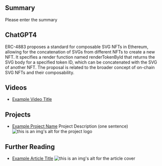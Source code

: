 ## Summary

Please enter the summary

## ChatGPT4

ERC-4883 proposes a standard for composable SVG NFTs in Ethereum, allowing for the concatenation of SVGs from different NFTs to create a new NFT. It specifies a render function named renderTokenById that returns the SVG body for a specified token ID, which can be concatenated with the SVG of another NFT. The proposal is related to the broader concept of on-chain SVG NFTs and their composability.

## Videos

- [Example Video Title](https://www.youtube.com/watch?v=TDGq4aeevgY)

## Projects

- [Example Project Name](https://xxxx.xxx/xxxxx) Project Description (one sentence) ![this is an img's alt for the project logo](https://xxxx.xxx/project-logo.xxx)

## Further Reading

- [Example Article Title](https://xxxx.xxx/xxxxx) ![this is an img's alt for the article cover](https://xxxx.xxx/article-cover.xxx)
